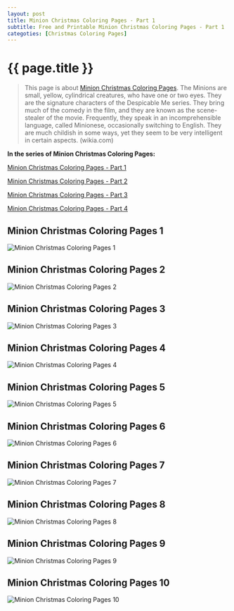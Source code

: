 ```yaml
---
layout: post
title: Minion Christmas Coloring Pages - Part 1
subtitle: Free and Printable Minion Christmas Coloring Pages - Part 1
categoties: [Christmas Coloring Pages]
---
```

{{ page.title }}
================
> This page is about [Minion Christmas Coloring Pages](https://hoanghabelle.github.io/). The Minions are small, yellow, cylindrical creatures, who have one or two eyes. They are the signature characters of the Despicable Me series. They bring much of the comedy in the film, and they are known as the scene-stealer of the movie. Frequently, they speak in an incomprehensible language, called Minionese, occasionally switching to English. They are much childish in some ways, yet they seem to be very intelligent in certain aspects. (wikia.com)

**In the series of Minion Christmas Coloring Pages:**

[Minion Christmas Coloring Pages - Part 1](https://hoanghabelle.github.io/2017/11/04/Minion-Christmas-Coloring-Pages-part-1.html)

[Minion Christmas Coloring Pages - Part 2](https://hoanghabelle.github.io/2017/11/04/Minion-Christmas-Coloring-Pages-part-2.html)

[Minion Christmas Coloring Pages - Part 3](https://hoanghabelle.github.io/2017/11/04/Minion-Christmas-Coloring-Pages-part-3.html)

[Minion Christmas Coloring Pages - Part 4](https://hoanghabelle.github.io/2017/11/04/Minion-Christmas-Coloring-Pages-part-4.html)


## Minion Christmas Coloring Pages 1
![Minion Christmas Coloring Pages 1](https://hoanghabelle.github.io/img/Minion-Christmas-Coloring-Pages%20(1).jpg "Minion Christmas Coloring Pages 1")

## Minion Christmas Coloring Pages 2
![Minion Christmas Coloring Pages 2](https://hoanghabelle.github.io/img/Minion-Christmas-Coloring-Pages%20(2).jpg "Minion Christmas Coloring Pages 2")

## Minion Christmas Coloring Pages 3
![Minion Christmas Coloring Pages 3](https://hoanghabelle.github.io/img/Minion-Christmas-Coloring-Pages%20(3).jpg "Minion Christmas Coloring Pages 3")

## Minion Christmas Coloring Pages 4
![Minion Christmas Coloring Pages 4](https://hoanghabelle.github.io/img/Minion-Christmas-Coloring-Pages%20(4).jpg "Minion Christmas Coloring Pages 4")

<script async src="//pagead2.googlesyndication.com/pagead/js/adsbygoogle.js"></script><ins class="adsbygoogle" style="display:block" data-ad-format="fluid" data-ad-layout-key="-8i+1w-dq+e9+ft" data-ad-client="ca-pub-6753140515841889" data-ad-slot="6190446671"></ins> <script> (adsbygoogle = window.adsbygoogle || []).push({}); </script>

## Minion Christmas Coloring Pages 5
![Minion Christmas Coloring Pages 5](https://hoanghabelle.github.io/img/Minion-Christmas-Coloring-Pages%20(5).jpg "Minion Christmas Coloring Pages 5")

## Minion Christmas Coloring Pages 6
![Minion Christmas Coloring Pages 6](https://hoanghabelle.github.io/img/Minion-Christmas-Coloring-Pages%20(6).jpg "Minion Christmas Coloring Pages 6")

## Minion Christmas Coloring Pages 7
![Minion Christmas Coloring Pages 7](https://hoanghabelle.github.io/img/Minion-Christmas-Coloring-Pages%20(7).jpg "Minion Christmas Coloring Pages 7")

## Minion Christmas Coloring Pages 8
![Minion Christmas Coloring Pages 8](https://hoanghabelle.github.io/img/Minion-Christmas-Coloring-Pages%20(8).jpg "Minion Christmas Coloring Pages 8")

<script async src="//pagead2.googlesyndication.com/pagead/js/adsbygoogle.js"></script><ins class="adsbygoogle" style="display:block" data-ad-format="fluid" data-ad-layout-key="-8i+1w-dq+e9+ft" data-ad-client="ca-pub-6753140515841889" data-ad-slot="6190446671"></ins> <script> (adsbygoogle = window.adsbygoogle || []).push({}); </script>

## Minion Christmas Coloring Pages 9
![Minion Christmas Coloring Pages 9](https://hoanghabelle.github.io/img/Minion-Christmas-Coloring-Pages%20(9).jpg "Minion Christmas Coloring Pages 9")

## Minion Christmas Coloring Pages 10
![Minion Christmas Coloring Pages 10](https://hoanghabelle.github.io/img/Minion-Christmas-Coloring-Pages%20(10).jpg "Minion Christmas Coloring Pages 10")

